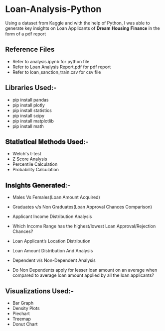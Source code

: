 # Loan-Analysis-Python

Using a dataset from Kaggle and with the help of Python, I was able to generate key insights on Loan Applicants of 𝐃𝐫𝐞𝐚𝐦 𝐇𝐨𝐮𝐬𝐢𝐧𝐠 𝐅𝐢𝐧𝐚𝐧𝐜𝐞 in the form of a pdf report

## Reference Files ##
- Refer to analysis.ipynb for python file
- Refer to Loan Analysis Report.pdf for pdf report
- Refer to loan_sanction_train.csv for csv file

## Libraries Used:- ##
- pip install pandas
- pip install plotly
- pip install statistics
- pip install scipy
- pip install matplotlib
- pip install math

## 𝐒𝐭𝐚𝐭𝐢𝐬𝐭𝐢𝐜𝐚𝐥 𝐌𝐞𝐭𝐡𝐨𝐝𝐬 𝐔𝐬𝐞𝐝:- ##
- Welch's t-test
- Z Score Analysis
- Percentile Calculation
- Probability Calculation

## 𝐈𝐧𝐬𝐢𝐠𝐡𝐭𝐬 𝐆𝐞𝐧𝐞𝐫𝐚𝐭𝐞𝐝:- ##
- Males Vs Females(Loan Amount Acquired)
-  Graduates v/s Non Graduates(Loan Approval Chances Comparison)
- Applicant Income Distribution Analysis

- Which Income Range has the highest/lowest Loan Approval/Rejection Chances? 
- Loan Applicant’s Location Distribution 
-  Loan Amount Distribution And Analysis

- Dependent v/s Non-Dependent Analysis 
- Do Non Dependents apply for lesser loan amount on an average when compared to average loan amount applied by all the loan applicants?

## Visualizations Used:- ##
- Bar Graph
- Density Plots
- Piechart
- Treemap
- Donut Chart
